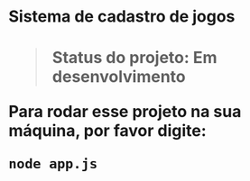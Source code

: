 <h1>Sistema de cadastro de jogos<h1>

>  Status do projeto: Em desenvolvimento

Para rodar esse projeto na sua máquina, por favor digite:

```
node app.js
``` 
